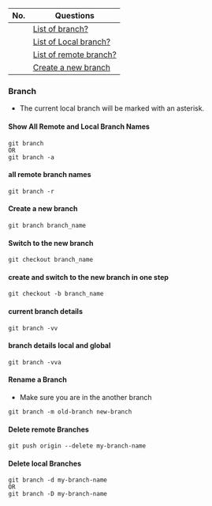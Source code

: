 |  No.  | Questions                                                        |
| :---: | ---------------------------------------------------------------- |
|       | [List of branch?](#show-all-remote-and-local-branch-names)       |
|       | [List of Local branch?](#show-all-remote-and-local-branch-names) |
|       | [List of remote branch?](#all-remote-branch-names)               |
|       | [Create a new branch](#create-a-new-branch)                      |


### Branch
* The current local branch will be marked with an asterisk.
  
#### Show All Remote and Local Branch Names
```git
git branch
OR
git branch -a
```

#### all remote branch names
```git
git branch -r
```

#### Create a new branch
```git
git branch branch_name
```

#### Switch to the new branch
```git
git checkout branch_name
```

#### create and switch to the new branch in one step
```git
git checkout -b branch_name
```

#### current branch details
```git
git branch -vv
```

#### branch details local and global
```git
git branch -vva
```

#### Rename a Branch
* Make sure you are in the another branch
```git
git branch -m old-branch new-branch
```

#### Delete remote Branches
```git
git push origin --delete my-branch-name
```

#### Delete local Branches
```git
git branch -d my-branch-name
OR
git branch -D my-branch-name
```